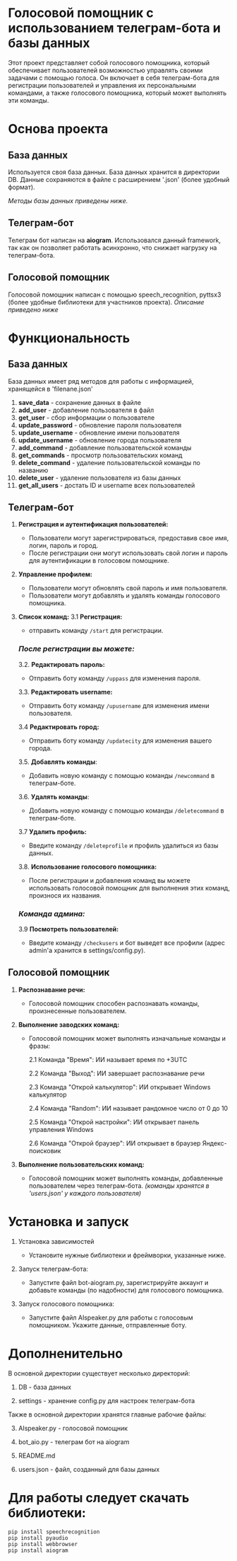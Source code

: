 # Голосовой помощник с использованием телеграм-бота и базы данных

Этот проект представляет собой голосового помощника, который обеспечивает пользователей возможностью управлять своими задачами с помощью голоса. Он включает в себя телеграм-бота для регистрации пользователей и управления их персональными командами, а также голосового помощника, который может выполнять эти команды.


# Основа проекта

## База данных
Используется своя база данных. База данных хранится в директории DB. Данные сохраняются в файле с расширением '.json' (более удобный формат).

*Методы базы данных приведены ниже.*

## Телеграм-бот
Телеграм бот написан на **aiogram**. Использовался данный framework, так как он позволяет работать асинхронно, что снижает нагрузку на телеграм-бота.


## Голосовой помощник
Голосовой помощник написан с помощью speech_recognition, pyttsx3 (более удобные библиотеки для участников проекта). 
*Описание приведено ниже*

# Функциональность

## База данных
База данных имеет ряд методов для работы с информацией, хранящейся в 'filenane.json'
1. **save_data** - сохранение данных в файле
2. **add_user** - добавление пользователя в файл
3. **get_user** - сбор информации о пользователе
4. **update_password** - обновление пароля пользователя 
5. **update_username** - обновление имени пользователя
6. **update_username** - обновление города пользователя
7. **add_command** - добавление пользовательской команды 
8. **get_commands** - просмотр пользовательских команд 
9. **delete_command** - удаление пользовательской команды по названию 
10. **delete_user** - удаление пользователя из базы данных
11. **get_all_users** - достать ID и username всех пользователей


## Телеграм-бот
1. **Регистрация и аутентификация пользователей:**
   - Пользователи могут зарегистрироваться, предоставив свое имя, логин, пароль и город.
   - После регистрации они могут использовать свой логин и пароль для аутентификации в голосовом помощнике.
   
2. **Управление профилем:**
   - Пользователи могут обновлять свой пароль и имя пользователя.
   - Пользователи могут добавлять и удалять команды голосового помощника.

3. **Список команд:**
   3.1 **Регистрация:**
   - отправить команду `/start` для регистрации.

   ### ***После регистрации вы можете:***

   3.2. **Редактировать пароль:**
      - Отправить боту команду `/uppass` для изменения пароля.

   3.3. **Редактировать username:**
      - Отправить боту команду `/upusername` для изменения имени пользователя.
  
   3.4  **Редактировать город:**
      - Отправить боту команду `/updatecity` для изменения вашего города.
   
   3.5. **Добавлять команды**:
      - Добавить новую команду с помощью команды `/newcommand` в телеграм-боте.

   3.6. **Удалять команды**:
      - Добавить новую команду с помощью команды `/deletecommand` в телеграм-боте.
        
   3.7 **Удалить профиль:**
      - Введите команду `/deleteprofile` и профиль удалиться из базы данных.

   3.8. **Использование голосового помощника:**
      - После регистрации и добавления команд вы можете использовать голосовой помощник для выполнения этих команд, произнося их названия.

   ### ***Команда админа:***

   3.9 **Посмотреть пользователей:**
      - Введите команду `/checkusers` и бот выведет все профили (адрес admin'а хранится в settings/config.py).
        
## Голосовой помощник
1. **Распознавание речи:**
   - Голосовой помощник способен распознавать команды, произнесенные пользователем.

2. **Выполнение заводских команд:**
   - Голосовой помощник может выполнять изначальные команды и фразы:

     2.1 Команда "Время": ИИ называет время по +3UTC

     2.2 Команда "Выход": ИИ завершает распознавание речи
     
     2.3 Команда "Открой калькулятор": ИИ открывает Windows калькулятор
     
     2.4 Команда "Random": ИИ называет рандомное число от 0 до 10
     
     2.5 Команда "Открой настройки": ИИ открывает панель управления Windows

     2.6 Команда "Открой браузер": ИИ открывает в браузер Яндекс-поисковик
     
3. **Выполнение пользовательских команд:**
   - Голосовой помощник может выполнять команды, добавленные пользователем через телеграм-бота.
     *(команды хранятся в 'users.json' у каждого пользователя)*

# Установка и запуск
1. Установка зависимостей
   - Установите нужные библиотеки и фреймворки, указанные ниже.

2. Запуск телеграм-бота:
   - Запустите файл bot-aiogram.py, зарегистрируйте аккаунт и добавьте команды (по надобности) для голосового помощника.
   
3. Запуск голосового помощника:
   - Запустите файл AIspeaker.py для работы с голосовым помощником. Укажите данные, отправленные боту.

# Дополненительно
В основной директории существует несколько директорий:

1. DB - база данных
   
2. settings - хранение config.py для настроек телеграм-бота
   

Также в основной директории хранятся главные рабочие файлы:

3. AIspeaker.py - голосовой помощник
   
4. bot_aio.py - телеграм бот на aiogram
   
5. README.md
   
6. users.json - файл, созданный для базы данных


# Для работы следует скачать библиотеки:
```
pip install speechrecognition
pip install pyaudio
pip install webbrowser
pip install aiogram
```
